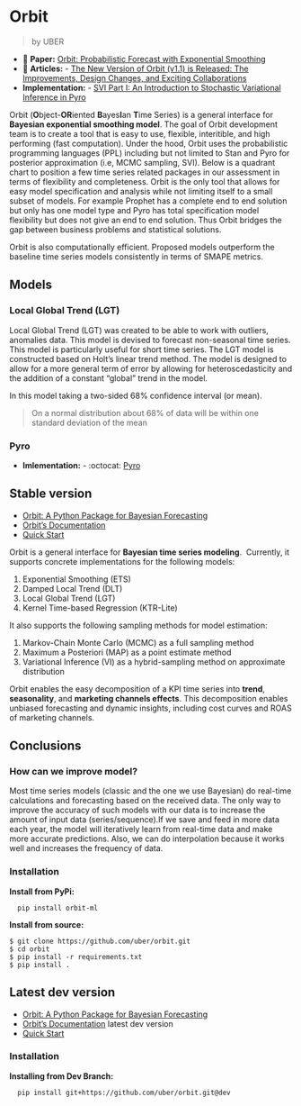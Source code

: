 # Orbit
> by UBER

- 📰 **Paper:** [Orbit: Probabilistic Forecast with Exponential Smoothing](https://arxiv.org/abs/2004.08492)
- 📄 **Articles:**
      - [The New Version of Orbit (v1.1) is Released: The Improvements, Design Changes, and Exciting Collaborations](https://www.uber.com/en-UA/blog/the-new-version-of-orbit-v1-1-is-released/)
- **Implementation:**
      - [SVI Part I: An Introduction to Stochastic Variational Inference in Pyro](https://pyro.ai/examples/svi_part_i.html)

Orbit (**O**bject-**OR**iented **B**ayes**I**an **T**ime Series) is a general interface for **Bayesian exponential smoothing model**. The goal of Orbit development team is to create a tool that is easy to use, flexible, interitible, and high performing (fast computation). Under the hood, Orbit uses the probabilistic programming languages (PPL) including but not limited to Stan and Pyro for posterior approximation (i.e, MCMC sampling, SVI). Below is a quadrant chart to position a few time series related packages in our assessment in terms of flexibility and completeness. Orbit is the only tool that allows for easy model specification and analysis while not limiting itself to a small subset of models. For example Prophet has a complete end to end solution but only has one model type and Pyro has total specification model flexibility but does not give an end to end solution. Thus Orbit bridges the gap between business problems and statistical solutions.

Orbit is also computationally efficient. Proposed models outperform the baseline time series models consistently in terms of SMAPE metrics.

## Models

### Local Global Trend (LGT)

Local Global Trend (LGT) was created to be able to work with outliers, anomalies data. This model is devised to forecast non-seasonal time series. This model is particularly useful for short time series. The LGT model is constructed based on Holt’s linear trend method. The model is designed to allow for a more general term of error by allowing for heteroscedasticity and the addition of a constant “global” trend in the model.

In this model taking a two-sided 68% confidence interval (or mean).

> On a normal distribution about 68% of data will be within one standard deviation of the mean

### Pyro

- **Imlementation:**
      - :octocat: [Pyro](https://github.com/pyro-ppl/pyro) 


## Stable version

- [Orbit: A Python Package for Bayesian Forecasting](https://github.com/uber/orbit/tree/master)
- [Orbit’s Documentation](https://orbit-ml.readthedocs.io/en/stable/)
- [Quick Start](https://orbit-ml.readthedocs.io/en/stable/tutorials/quick_start.html#)


Orbit is a general interface for **Bayesian time series modeling**. 
Currently, it supports concrete implementations for the following models:
1. Exponential Smoothing (ETS)
2. Damped Local Trend (DLT)
3. Local Global Trend (LGT)
4. Kernel Time-based Regression (KTR-Lite)

It also supports the following sampling methods for model estimation:
1. Markov-Chain Monte Carlo (MCMC) as a full sampling method
2. Maximum a Posteriori (MAP) as a point estimate method
3. Variational Inference (VI) as a hybrid-sampling method on approximate distribution

Orbit enables the easy decomposition of a KPI time series into **trend**, **seasonality**, and **marketing channels effects**. This decomposition enables unbiased forecasting and dynamic insights, including cost curves and ROAS of marketing channels.

## Conclusions

### How can we improve model?

Most time series models (classic and the one we use Bayesian) do real-time calculations and forecasting based on the received data. The only way to improve the accuracy of such models with our data is to increase the amount of input data (series/sequence).If we save and feed in more data each year, the model will iteratively learn from real-time data and make more accurate predictions. Also, we can do interpolation because it works well and increases the frequency of data.

### Installation

**Install from PyPi:**

      pip install orbit-ml

**Install from source:**

```@bash
$ git clone https://github.com/uber/orbit.git
$ cd orbit
$ pip install -r requirements.txt
$ pip install .
```

## Latest dev version

- [Orbit: A Python Package for Bayesian Forecasting](https://github.com/uber/orbit/tree/dev)
- [Orbit’s Documentation](https://orbit-ml.readthedocs.io/en/latest/) latest dev version
- [Quick Start](https://orbit-ml.readthedocs.io/en/latest/tutorials/quick_start.html)

### Installation

**Installing from Dev Branch:**

      pip install git+https://github.com/uber/orbit.git@dev

